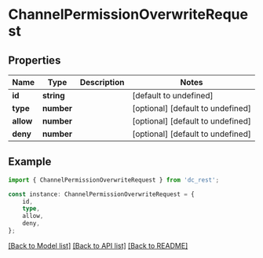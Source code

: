 # ChannelPermissionOverwriteRequest


## Properties

Name | Type | Description | Notes
------------ | ------------- | ------------- | -------------
**id** | **string** |  | [default to undefined]
**type** | **number** |  | [optional] [default to undefined]
**allow** | **number** |  | [optional] [default to undefined]
**deny** | **number** |  | [optional] [default to undefined]

## Example

```typescript
import { ChannelPermissionOverwriteRequest } from 'dc_rest';

const instance: ChannelPermissionOverwriteRequest = {
    id,
    type,
    allow,
    deny,
};
```

[[Back to Model list]](../README.md#documentation-for-models) [[Back to API list]](../README.md#documentation-for-api-endpoints) [[Back to README]](../README.md)
